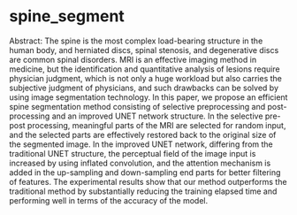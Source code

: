 # spine_segment
Abstract:
The spine is the most complex load-bearing structure in the human body, and herniated discs, spinal stenosis, and degenerative discs are common spinal disorders. MRI is an effective imaging method in medicine, but the identification and quantitative analysis of lesions require physician judgment, which is not only a huge workload but also carries the subjective judgment of physicians, and such drawbacks can be solved by using image segmentation technology. In this paper, we propose an efficient spine segmentation method consisting of selective preprocessing and post-processing and an improved UNET network structure. In the selective pre-post processing, meaningful parts of the MRI are selected for random input, and the selected parts are effectively restored back to the original size of the segmented image. In the improved UNET network, differing from the traditional UNET structure, the perceptual field of the image input is increased by using inflated convolution, and the attention mechanism is added in the up-sampling and down-sampling end parts for better filtering of features. The experimental results show that our method outperforms the traditional method by substantially reducing the training elapsed time and performing well in terms of the accuracy of the model.
